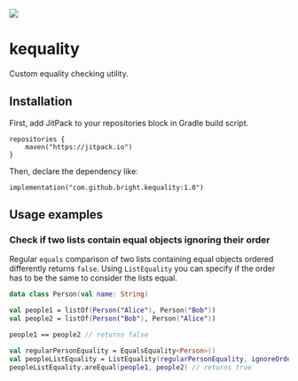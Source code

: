 [![](https://jitpack.io/v/bright/kequality.svg)](https://jitpack.io/#bright/kequality)

# kequality #

Custom equality checking utility.

## Installation ##

First, add JitPack to your repositories block in Gradle build script.

```
repositories {
    maven("https://jitpack.io")
}
```

Then, declare the dependency like:
```
implementation("com.github.bright.kequality:1.0")
```

## Usage examples ##

### Check if two lists contain equal objects ignoring their order ###

Regular `equals` comparison of two lists containing equal objects ordered differently returns `false`.
Using `ListEquality` you can specify if the order has to be the same to consider the lists equal.

```kotlin
data class Person(val name: String)

val people1 = listOf(Person("Alice"), Person("Bob"))
val people2 = listOf(Person("Bob"), Person("Alice"))

people1 == people2 // returns false

val regularPersonEquality = EqualsEquality<Person>()
val peopleListEquality = ListEquality(regularPersonEquality, ignoreOrder = true)
peopleListEquality.areEqual(people1, people2) // returns true
```
